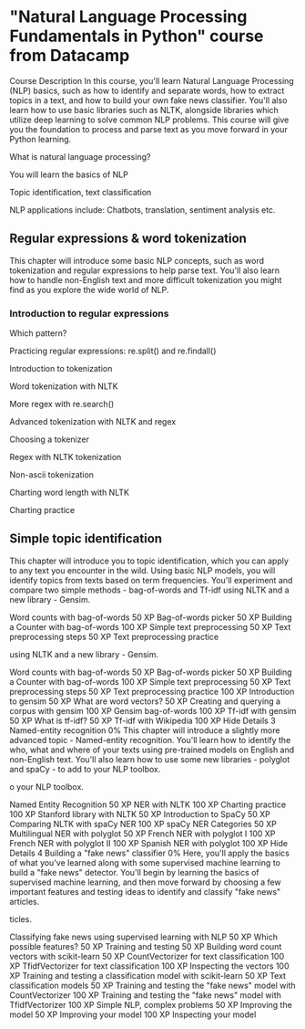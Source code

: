 # "Natural Language Processing Fundamentals in Python" course from Datacamp 

Course Description
In this course, you'll learn Natural Language Processing (NLP) basics, such as how to identify and separate words, how to extract topics in a text, and how to build your own fake news classifier. You'll also learn how to use basic libraries such as NLTK, alongside libraries which utilize deep learning to solve common NLP problems. This course will give you the foundation to process and parse text as you move forward in your Python learning.

What is natural language processing?

You will learn the basics of NLP

Topic identification, text classification

NLP applications include:
Chatbots, translation, sentiment analysis etc.


## Regular expressions & word tokenization

This chapter will introduce some basic NLP concepts, such as word tokenization and regular expressions to help parse text. You'll also learn how to handle non-English text and more difficult tokenization you might find as you explore the wide world of NLP.

### Introduction to regular expressions



Which pattern?

Practicing regular expressions: re.split() and re.findall()

Introduction to tokenization

Word tokenization with NLTK

More regex with re.search()

Advanced tokenization with NLTK and regex

Choosing a tokenizer

Regex with NLTK tokenization

Non-ascii tokenization

Charting word length with NLTK

Charting practice


## Simple topic identification

This chapter will introduce you to topic identification, which you can apply to any text you encounter in the wild. Using basic NLP models, you will identify topics from texts based on term frequencies. You'll experiment and compare two simple methods - bag-of-words and Tf-idf using NLTK and a new library - Gensim.

Word counts with bag-of-words
50 XP
Bag-of-words picker
50 XP
Building a Counter with bag-of-words
100 XP
Simple text preprocessing
50 XP
Text preprocessing steps
50 XP
Text preprocessing practice

 using NLTK and a new library - Gensim.

Word counts with bag-of-words
50 XP
Bag-of-words picker
50 XP
Building a Counter with bag-of-words
100 XP
Simple text preprocessing
50 XP
Text preprocessing steps
50 XP
Text preprocessing practice
100 XP
Introduction to gensim
50 XP
What are word vectors?
50 XP
Creating and querying a corpus with gensim
100 XP
Gensim bag-of-words
100 XP
Tf-idf with gensim
50 XP
What is tf-idf?
50 XP
Tf-idf with Wikipedia
100 XP
Hide Details
3
Named-entity recognition
0%
This chapter will introduce a slightly more advanced topic - Named-entity recognition. You'll learn how to identify the who, what and where of your texts using pre-trained models on English and non-English text. You'll also learn how to use some new libraries - polyglot and spaCy - to add to your NLP toolbox.


o your NLP toolbox.

Named Entity Recognition
50 XP
NER with NLTK
100 XP
Charting practice
100 XP
Stanford library with NLTK
50 XP
Introduction to SpaCy
50 XP
Comparing NLTK with spaCy NER
100 XP
spaCy NER Categories
50 XP
Multilingual NER with polyglot
50 XP
French NER with polyglot I
100 XP
French NER with polyglot II
100 XP
Spanish NER with polyglot
100 XP
Hide Details
4
Building a "fake news" classifier
0%
Here, you'll apply the basics of what you've learned along with some supervised machine learning to build a "fake news" detector. You'll begin by learning the basics of supervised machine learning, and then move forward by choosing a few important features and testing ideas to identify and classify "fake news" articles. 

ticles.

Classifying fake news using supervised learning with NLP
50 XP
Which possible features?
50 XP
Training and testing
50 XP
Building word count vectors with scikit-learn
50 XP
CountVectorizer for text classification
100 XP
TfidfVectorizer for text classification
100 XP
Inspecting the vectors
100 XP
Training and testing a classification model with scikit-learn
50 XP
Text classification models
50 XP
Training and testing the "fake news" model with CountVectorizer
100 XP
Training and testing the "fake news" model with TfidfVectorizer
100 XP
Simple NLP, complex problems
50 XP
Improving the model
50 XP
Improving your model
100 XP
Inspecting your model

